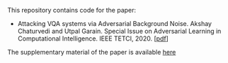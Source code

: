 This repository contains code for the paper:

* Attacking VQA systems via Adversarial Background Noise. Akshay Chaturvedi and Utpal Garain. Special Issue on Adversarial Learning in Computational Intelligence. IEEE TETCI, 2020. [[pdf](https://ieeexplore.ieee.org/document/9040620/)]

The supplementary material of the paper is available [here](https://www.isical.ac.in/~utpal/docs/tetci-supp.pdf)
